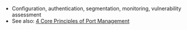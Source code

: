 - Configuration, authentication, segmentation, monitoring, vulnerability assessment  
- See also: [4 Core Principles of Port Management]()